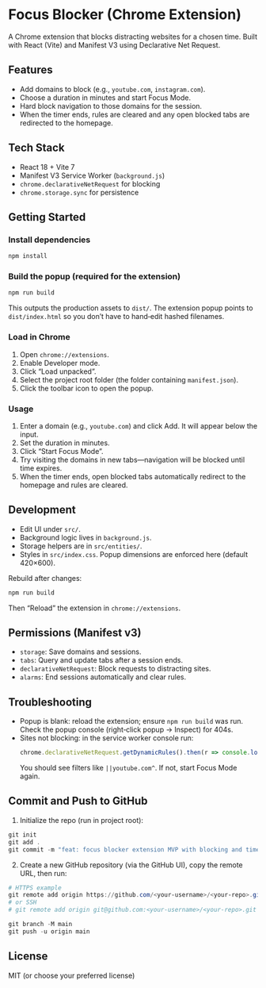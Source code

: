 # Focus Blocker (Chrome Extension)

A Chrome extension that blocks distracting websites for a chosen time. Built with React (Vite) and Manifest V3 using Declarative Net Request.

## Features
- Add domains to block (e.g., `youtube.com`, `instagram.com`).
- Choose a duration in minutes and start Focus Mode.
- Hard block navigation to those domains for the session.
- When the timer ends, rules are cleared and any open blocked tabs are redirected to the homepage.

## Tech Stack
- React 18 + Vite 7
- Manifest V3 Service Worker (`background.js`)
- `chrome.declarativeNetRequest` for blocking
- `chrome.storage.sync` for persistence

## Getting Started

### Install dependencies
```bash
npm install
```

### Build the popup (required for the extension)
```bash
npm run build
```
This outputs the production assets to `dist/`. The extension popup points to `dist/index.html` so you don’t have to hand‑edit hashed filenames.

### Load in Chrome
1. Open `chrome://extensions`.
2. Enable Developer mode.
3. Click “Load unpacked”.
4. Select the project root folder (the folder containing `manifest.json`).
5. Click the toolbar icon to open the popup.

### Usage
1. Enter a domain (e.g., `youtube.com`) and click Add. It will appear below the input.
2. Set the duration in minutes.
3. Click “Start Focus Mode”.
4. Try visiting the domains in new tabs—navigation will be blocked until time expires.
5. When the timer ends, open blocked tabs automatically redirect to the homepage and rules are cleared.

## Development
- Edit UI under `src/`.
- Background logic lives in `background.js`.
- Storage helpers are in `src/entities/`.
- Styles in `src/index.css`. Popup dimensions are enforced here (default 420×600).

Rebuild after changes:
```bash
npm run build
```
Then “Reload” the extension in `chrome://extensions`.

## Permissions (Manifest v3)
- `storage`: Save domains and sessions.
- `tabs`: Query and update tabs after a session ends.
- `declarativeNetRequest`: Block requests to distracting sites.
- `alarms`: End sessions automatically and clear rules.

## Troubleshooting
- Popup is blank: reload the extension; ensure `npm run build` was run. Check the popup console (right‑click popup → Inspect) for 404s.
- Sites not blocking: in the service worker console run:
  ```js
  chrome.declarativeNetRequest.getDynamicRules().then(r => console.log(r.map(x => x.condition.urlFilter)))
  ```
  You should see filters like `||youtube.com^`. If not, start Focus Mode again.

## Commit and Push to GitHub
1. Initialize the repo (run in project root):
```powershell
git init
git add .
git commit -m "feat: focus blocker extension MVP with blocking and timer"
```
2. Create a new GitHub repository (via the GitHub UI), copy the remote URL, then run:
```powershell
# HTTPS example
git remote add origin https://github.com/<your-username>/<your-repo>.git
# or SSH
# git remote add origin git@github.com:<your-username>/<your-repo>.git

git branch -M main
git push -u origin main
```

## License
MIT (or choose your preferred license)
